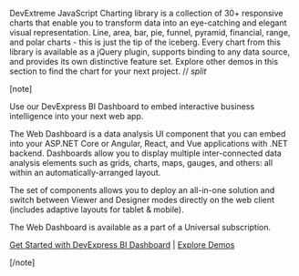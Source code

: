 DevExtreme JavaScript Charting library is a collection of 30+ responsive charts that enable you to transform data into an eye-catching and elegant visual representation. Line, area, bar, pie, funnel, pyramid, financial, range, and polar charts - this is just the tip of the iceberg. Every chart from this library is available as a jQuery plugin, supports binding to any data source, and provides its own distinctive feature set. Explore other demos in this section to find the chart for your next project.
// _split_

[note]

Use our DevExpress BI Dashboard to embed interactive business intelligence into your next web app.

The Web Dashboard is a data analysis UI component that you can embed into your ASP.NET Core or Angular, React, and Vue applications with .NET backend. Dashboards allow you to display multiple inter-connected data analysis elements such as grids, charts, maps, gauges, and others: all within an automatically-arranged layout.

The set of components allows you to deploy an all-in-one solution and switch between Viewer and Designer modes directly on the web client (includes adaptive layouts for tablet & mobile).

The Web Dashboard is available as a part of a Universal subscription.

[Get Started with DevExpress BI Dashboard](https://docs.devexpress.com/Dashboard/115955/web-dashboard) | [Explore Demos](https://demos.devexpress.com/Dashboard/)

[/note]